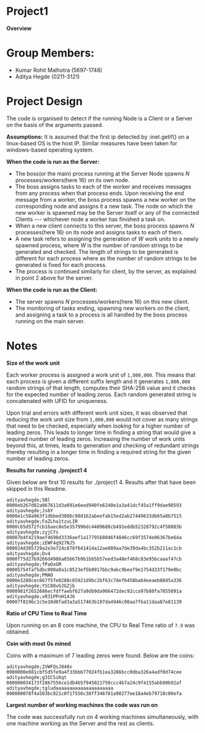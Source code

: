 # Project1

**Overview**

# Group Members: 
- Kumar Rohit Malhotra (5697-1748)
- Aditya Hegde (0211-3121)

# Project Design

The code is organised to detect if the running Node is a Client or a Server on the basis of the arguments passed.

**Assumptions:** It is assumed that the first ip detected by :inet.getif() on a linux-based OS is the host IP. Similar measures have been taken for windows-based operating system.

**When the code is run as the Server:**
- The boss(or the main) process running at the Server Node spawns _N_ processes/workers(here 16) on its own node.
- The boss assigns tasks to each of the worker and receives messages from any process when that process ends. Upon receiving the end message from a worker, the boss process spawns a new worker on the corresponding node and assigns it a new task. The node on which the new worker is spawned may be the Server itself or any of the connected Clients --- whichever node a worker has finished a task on.
- When a new client connects to this server, the boss process spawns _N_ processes(here 16) on its node and assigns tasks to each of them.
- A new task refers to assigning the generation of _W_ work units to a newly spawned process, where _W_ is the number of random strings to be generated and checked. The length of strings to be generated is different for each process where as the number of random strings to be generated is fixed for each process.
- The process is continued similarly for client, by the server, as explained in point 2 above for the server.

**When the code is run as the Client:** 
- The server spawns _N_ processes/workers(here 16) on this new client.
- The monitoring of tasks ending, spawning new workers on the client, and assigning a task to a process is all handled by the boss process running on the main server.

# Notes

**Size of the work unit**

Each worker process is assigned a work unit of `1,000,000`. This means that each process is given a different suffix length and it generates `1,000,000` random strings of that length, computes their SHA-256 value and it checks for the expected number of leading zeros. Each random generated string is concatenated with UFID for uniqueness.

Upon trial and errors with different work unit sizes, it was observed that reducing the work unit size from `1,000,000` would not cover as many strings that need to be checked, especially when looking for a higher number of leading zeros. This leads to longer time in finding a string that would give a required number of leading zeros. Increasing the number of work units beyond this, at times, leads to generation and checking of redundant strings thereby resulting in a longer time in finding a required string for the given number of leading zeros. 

**Results for running ./project1 4**

Given below are first 10 results for ./project1 4. Results after that have been skipped in this Readme.

`adityavhegde;5Bl     0000eb267d82a067611d3a091e6eed940fe6240e1a3a41dcf45a1ff9dae98593` <br/>
`adityavhegde;Js6Y    0000e1c58a963f1dbbed3086c98d162abeefab15ed2ab27449633db65a8b7515` <br/>
`adityavhegde;FaZLha1tzuLIR    0000c65d572fcb16aec8e5e357996dc4409688cb491eddb52328792c4f50883b` <br/>
`adityavhegde;zyjCYs    00007b4f4219aef4698d3336aef1a1779568046f4846cc69f3574e06367be64a` <br/>
`adityavhegde;iEWF4q927NJ5    000024d305729a2e3e724c878f641414a12ae889aa7de39da4bc352b211ac1cb` <br/>
`adityavhegde;Dv4    0000f75d27b9266d4986a05667b9b1bb5b57eed3a48ef468c83e95bcaaaf47cb` <br/>
`adityavhegde;fPaOxGM    00005754faf5dbc000a0a1c8523ef5b0917bbc9abc9beef9e1754d33f179e0bc` <br/>
`adityavhegde;PMAO    0000e3280cec667f5fe0288c05921d9bc2bf63c7def6458ba64eeaeb8845a336` <br/>
`adityavhegde;YSC88vGJGZjb    0000981f2652686ecfdffaebf627a9db9da966472dec92cca97b80fa7055091a` <br/>
`adityavhegde;xR31PPnH14J6    00007f8196c1c5e10d0fad3a3a517463b107da4946c00aa7fba11daa87e81139` <br/>


**Ratio of CPU Time to Real Time**

Upon running on an 8 core machine, the CPU to Real Time ratio of `7.9` was obtained.


**Coin with most 0s mined**

Coins with a maximum of 7 leading zeros were found. Below are the coins:

`adityavhegde;2VWFQsJ848v    0000000e081cbf5d5fe9a4f33bbb77024fb1ea3286bcc0dba326a4adf0d74cee` <br/>
`adityavhegde;g3IC5iKqt    000000034173f2867556ce1db4b5f945021750ccc4b7a24c9f4155abb90b92af` <br/>
`adityavhegde;tgludaaaaaaaaaaaaaaaaaaaaa    000000078f4a503bc821c0f17556c38ff346781a90277ee18a4eb79718c00efa` <br/>



**Largest number of working machines the code was run on**

The code was successfully run on 4 working machines simultaneously, with one machine working as the Server and the rest as clients.
